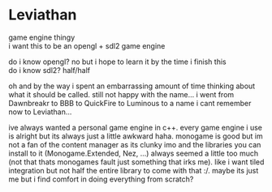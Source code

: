 # Leviathan
game engine thingy  
i want this to be an opengl + sdl2 game engine  
  
do i know opengl? no but i hope to learn it by the time i finish this  
do i know sdl2? half/half  
  
oh and by the way i spent an embarrassing amount of time thinking about what it should be called. still not happy with the name... i went from Dawnbreakr to BBB to QuickFire to Luminous to a name i cant remember now to Leviathan...

ive always wanted a personal game engine in c++. every game engine i use is alright but its always just a little awkward haha. monogame is good but im not a fan of the content manager as its clunky imo and the libraries you can install to it (Monogame.Extended, Nez, ...) always seemed a little too much (not that thats monogames fault just something that irks me). like i want tiled integration but not half the entire library to come with that :/. maybe its just me but i find comfort in doing everything from scratch?
